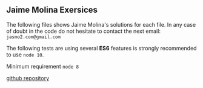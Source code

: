 ## Jaime Molina Exersices
The following files shows Jaime Molina's solutions for each file.
In any case of doubt in the code do not hesitate to contact the next email:
`jasmo2.com@gmail.com`

The following tests are using several **ES6** features is strongly recommended to use `node 10`.

Minimum requirement `node 8`

[github repository](https://github.com/jasmo2/devTests/)